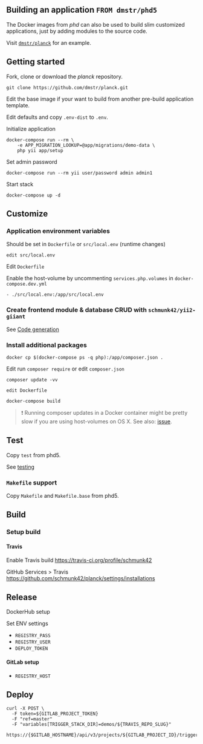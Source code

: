 ## Building an application `FROM dmstr/phd5`

The Docker images from *phd* can also be used to build slim customized applications, just by adding modules to the source code.

Visit [`dmstr/planck`](https://github.com/dmstr/planck) for an example.


## Getting started

Fork, clone or download the *planck* repository.

```
git clone https://github.com/dmstr/planck.git
```

Edit the base image if your want to build from another pre-build application template.

Edit defaults and copy `.env-dist` to `.env`.

Initialize application

```
docker-compose run --rm \
    -e APP_MIGRATION_LOOKUP=@app/migrations/demo-data \
    php yii app/setup
```

Set admin password

```
docker-compose run --rm yii user/password admin admin1
```

Start stack

```
docker-compose up -d
```


## Customize


### Application environment variables

Should be set in `Dockerfile` or `src/local.env` (runtime changes) 

    edit src/local.env

Edit `Dockerfile`

Enable the host-volume by uncommenting `services.php.volumes` in `docker-compose.dev.yml`     

    - ./src/local.env:/app/src/local.env


### Create frontend module & database CRUD with `schmunk42/yii2-giiant`

See [Code generation](code-generation.md)



### Install additional packages
    
    docker cp $(docker-compose ps -q php):/app/composer.json .

Edit run `composer require` or edit `composer.json`

    composer update -vv
    
    edit Dockerfile
    
    docker-compose build

> :exclamation: Running composer updates in a Docker container might be pretty slow if you are using host-volumes on OS X. See also: [issue](https://github.com/docker/for-mac/issues/77).

## Test

Copy `test` from phd5.

See [testing](../development/testing.md)

### `Makefile` support

Copy `Makefile` and `Makefile.base` from phd5.



## Build

### Setup build

#### Travis

Enable Travis build
https://travis-ci.org/profile/schmunk42

GitHub Services > Travis
https://github.com/schmunk42/planck/settings/installations



## Release

DockerHub setup

Set ENV settings

- `REGISTRY_PASS`
- `REGISTRY_USER`
- `DEPLOY_TOKEN`

#### GitLab setup

- `REGISTRY_HOST`



## Deploy

```
curl -X POST \
  -F token=${GITLAB_PROJECT_TOKEN} 
  -F "ref=master" 
  -F "variables[TRIGGER_STACK_DIR]=demos/${TRAVIS_REPO_SLUG}" 
  https://{$GITLAB_HOSTNAME}/api/v3/projects/${GITLAB_PROJECT_ID}/trigger/builds
```
